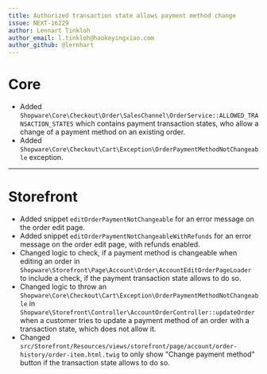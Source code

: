 ```yaml
---
title: Authorized transaction state allows payment method change
issue: NEXT-16229
author: Lennart Tinkloh
author_email: l.tinkloh@haokeyingxiao.com 
author_github: @lernhart
---
```

# Core
*  Added `Shopware\Core\Checkout\Order\SalesChannel\OrderService::ALLOWED_TRANSACTION_STATES` which contains payment transaction states, who allow a change of a payment method on an existing order.
*  Added `Shopware\Core\Checkout\Cart\Exception\OrderPaymentMethodNotChangeable` exception.
___
# Storefront
*  Added snippet `editOrderPaymentNotChangeable` for an error message on the order edit page.
*  Added snippet `editOrderPaymentNotChangeableWithRefunds` for an error message on the order edit page, with refunds enabled.
*  Changed logic to check, if a payment method is changeable when editing an order in `Shopware\Storefront\Page\Account\Order\AccountEditOrderPageLoader` to include a check, if the payment transaction state allows to do so.
*  Changed logic to throw an `Shopware\Core\Checkout\Cart\Exception\OrderPaymentMethodNotChangeable` in `Shopware\Storefront\Controller\AccountOrderController::updateOrder` when a customer tries to update a payment method of an order with a transaction state, which does not allow it.
*  Changed `src/Storefront/Resources/views/storefront/page/account/order-history/order-item.html.twig` to only show "Change payment method" button if the transaction state allows to do so.
